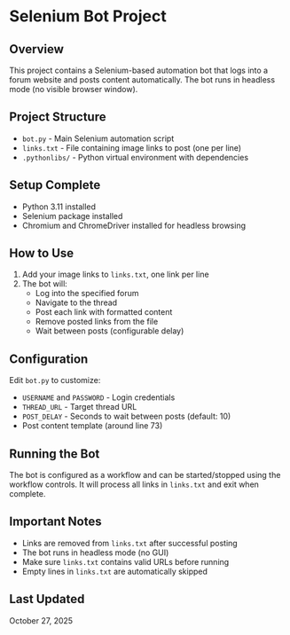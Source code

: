 # Selenium Bot Project

## Overview
This project contains a Selenium-based automation bot that logs into a forum website and posts content automatically. The bot runs in headless mode (no visible browser window).

## Project Structure
- `bot.py` - Main Selenium automation script
- `links.txt` - File containing image links to post (one per line)
- `.pythonlibs/` - Python virtual environment with dependencies

## Setup Complete
- Python 3.11 installed
- Selenium package installed
- Chromium and ChromeDriver installed for headless browsing

## How to Use
1. Add your image links to `links.txt`, one link per line
2. The bot will:
   - Log into the specified forum
   - Navigate to the thread
   - Post each link with formatted content
   - Remove posted links from the file
   - Wait between posts (configurable delay)

## Configuration
Edit `bot.py` to customize:
- `USERNAME` and `PASSWORD` - Login credentials
- `THREAD_URL` - Target thread URL
- `POST_DELAY` - Seconds to wait between posts (default: 10)
- Post content template (around line 73)

## Running the Bot
The bot is configured as a workflow and can be started/stopped using the workflow controls. It will process all links in `links.txt` and exit when complete.

## Important Notes
- Links are removed from `links.txt` after successful posting
- The bot runs in headless mode (no GUI)
- Make sure `links.txt` contains valid URLs before running
- Empty lines in `links.txt` are automatically skipped

## Last Updated
October 27, 2025
